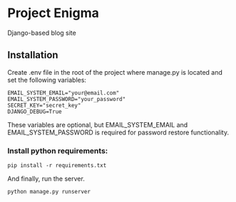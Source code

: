 # Project Enigma

Django-based blog site

## Installation

Create .env file in the root of the project where manage.py is located and set the following variables:

```properties
EMAIL_SYSTEM_EMAIL="your@email.com"
EMAIL_SYSTEM_PASSWORD="your_password"
SECRET_KEY="secret_key"
DJANGO_DEBUG=True
```

These variables are optional, but EMAIL_SYSTEM_EMAIL and EMAIL_SYSTEM_PASSWORD is required for password restore
functionality.

### Install python requirements:

```shell
pip install -r requirements.txt
```

And finally, run the server.

```shell
python manage.py runserver
```
